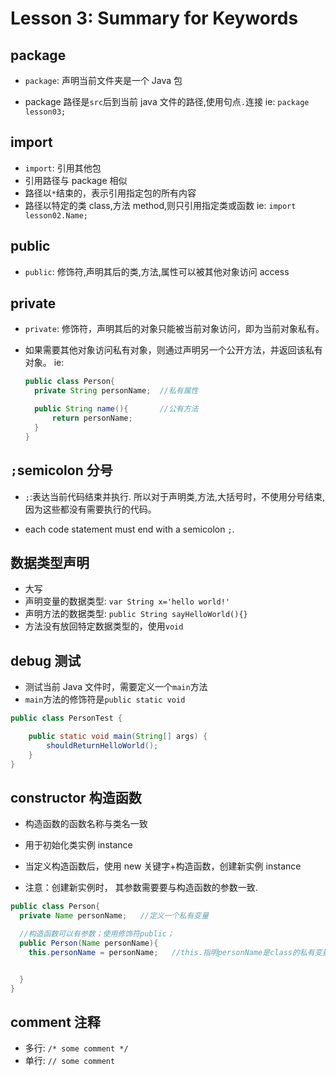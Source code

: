 # Lesson 3: Summary for Keywords

## package

- `package`: 声明当前文件夹是一个 Java 包

- package 路径是`src`后到当前 java 文件的路径,使用句点`.`连接
  ie: `package lesson03;`

## import

- `import`: 引用其他包
- 引用路径与 package 相似
- 路径以`*`结束的，表示引用指定包的所有内容
- 路径以特定的类 class,方法 method,则只引用指定类或函数
  ie: `import lesson02.Name;`

## public

- `public`: 修饰符,声明其后的类,方法,属性可以被其他对象访问 access

## private

- `private`: 修饰符，声明其后的对象只能被当前对象访问，即为当前对象私有。
- 如果需要其他对象访问私有对象，则通过声明另一个公开方法，并返回该私有对象。
  ie:

  ```java
  public class Person{
    private String personName;  //私有属性

    public String name(){       //公有方法
        return personName;
    }
  }

  ```

## `;`semicolon 分号

- `;`:表达当前代码结束并执行. 所以对于声明类,方法,大括号时，不使用分号结束,因为这些都没有需要执行的代码。

- each code statement must end with a semicolon `;`.

## 数据类型声明

- 大写
- 声明变量的数据类型: `var String x='hello world!'`
- 声明方法的数据类型: `public String sayHelloWorld(){}`
- 方法没有放回特定数据类型的，使用`void`

## debug 测试

- 测试当前 Java 文件时，需要定义一个`main`方法
- `main`方法的修饰符是`public static void`

```java
public class PersonTest {

    public static void main(String[] args) {
        shouldReturnHelloWorld();
    }
}
```

## constructor 构造函数

- 构造函数的函数名称与类名一致

- 用于初始化类实例 instance

- 当定义构造函数后，使用 new 关键字+构造函数，创建新实例 instance

- 注意：创建新实例时， 其参数需要要与构造函数的参数一致.

```java
public class Person{
  private Name personName;   //定义一个私有变量

  //构造函数可以有参数；使用修饰符public；
  public Person(Name personName){
    this.personName = personName;   //this.指明personName是class的私有变量，而不是参数，及时他们有相同的变量名


  }
}

```

## comment 注释

- 多行: `/* some comment */`
- 单行: `// some comment`
